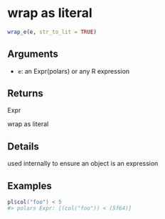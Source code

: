 # wrap as literal

```r
wrap_e(e, str_to_lit = TRUE)
```

## Arguments

- `e`: an Expr(polars) or any R expression

## Returns

Expr

wrap as literal

## Details

used internally to ensure an object is an expression

## Examples

<pre class='r-example'><code><span class='r-in'><span><span class='va'>pl</span><span class='op'>$</span><span class='fu'>col</span><span class='op'>(</span><span class='st'>"foo"</span><span class='op'>)</span> <span class='op'>&lt;</span> <span class='fl'>5</span></span></span>
<span class='r-out co'><span class='r-pr'>#&gt;</span> polars Expr: [(col("foo")) &lt; (5f64)]</span>
 </code></pre>